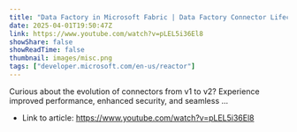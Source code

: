 ```yaml
---
title: "Data Factory in Microsoft Fabric | Data Factory Connector Lifecycle and Upgrade"
date: 2025-04-01T19:50:47Z
link: https://www.youtube.com/watch?v=pLEL5i36El8
showShare: false
showReadTime: false
thumbnail: images/misc.png
tags: ["developer.microsoft.com/en-us/reactor"]
---
```

Curious about the evolution of connectors from v1 to v2? Experience improved performance, enhanced security, and seamless ...

- Link to article: https://www.youtube.com/watch?v=pLEL5i36El8